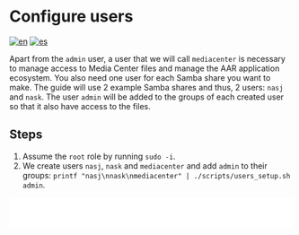 # Configure users

[![en](https://img.shields.io/badge/lang-en-blue.svg)](Configure%20users.md)
[![es](https://img.shields.io/badge/lang-es-blue.svg)](Configure%20users.es.md)

Apart from the `admin` user, a user that we will call `mediacenter` is necessary to manage access to Media Center files and manage the AAR application ecosystem. You also need one user for each Samba share you want to make. The guide will use 2 example Samba shares and thus, 2 users: `nasj` and `nask`. The user `admin` will be added to the groups of each created user so that it also have access to the files.

## Steps

1. Assume the `root` role by running `sudo -i`.
2. We create users `nasj`, `nask` and `mediacenter` and add `admin` to their groups: `printf "nasj\nnask\nmediacenter" | ./scripts/users_setup.sh admin`.

[<img width="33.3%" src="buttons/prev-Register ddns optional.svg" alt="Register DDNS (Optional)">](Register%20ddns%20optional.md)[<img width="33.3%" src="buttons/jump-Index.svg" alt="Index">](README.md)[<img width="33.3%" src="buttons/next-Install zfs.svg" alt="Install ZFS">](Install%20zfs.md)
